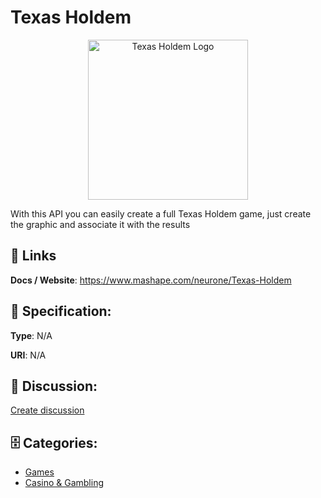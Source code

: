 # Texas Holdem
<p align="center">
    <img width="256" src="https://raw.githubusercontent.com/apis-list/apis-list/main/apis/texas-holdem/logo_256x256.png" alt="Texas Holdem Logo"/>
</p>

With this API you can easily create a full Texas Holdem game, just create the graphic and associate it with the results

##  🔗 Links
**Docs / Website**: https://www.mashape.com/neurone/Texas-Holdem

## 🧬 Specification:
**Type**: N/A

**URI**: N/A

## 💬 Discussion:
[Create discussion](https://github.com/apis-list/apis-list/discussions/new)

## 🗄️ Categories:
- [Games](https://github.com/apis-list/apis-list#games)
- [Casino & Gambling](https://github.com/apis-list/apis-list#casino--gambling)




